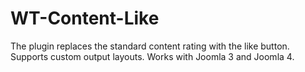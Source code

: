 # WT-Content-Like
The plugin replaces the standard content rating with the like button. Supports custom output layouts. Works with Joomla 3 and Joomla 4.
